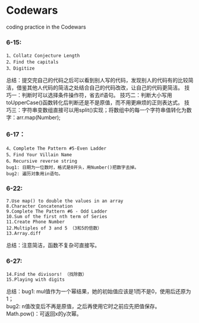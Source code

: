 # Codewars
coding practice in the Codewars

### 6-15:   
    1、Collatz Conjecture Length   
    2、Find the capitals    
    3、Digitize

总结：提交完自己的代码之后可以看到别人写的代码，发现别人的代码有的比较简洁，借鉴其他人代码的简洁之处结合自己的代码改改，让自己的代码更简洁。
技巧一：判断时可以选择条件操作符，省去if语句。
技巧二：判断大小写用toUpperCase()函数转化后判断还是不是原值，而不用更麻烦的正则表达式。
技巧三：字符串变数组直接可以用split()实现；将数组中的每一个字符串值转化为数字：arr.map(Number);

### 6-17：
    4、Complete The Pattern #5-Even Ladder  
    5、Find Your Villain Name   
    6、Recursive reverse string
    bug1: 日期为一位数时，格式是0开头，用Number()把数字去掉。
    bug2: 遍历对象用in语句。

### 6-22:   
    7.Use map() to double the values in an array   
    8.Character Concatenation   
    9.Complete The Pattern #6 - Odd Ladder
    10.Sum of the first nth term of Series    
    11.Create Phone Number     
    12.Multiples of 3 and 5 （3和5的倍数）     
    13.Array.diff
总结：注意简洁，函数不复杂可直接写。

### 6-27:
    14.Find the divisors! （找除数）
    15.Playing with digits
总结：bug1: mul值作为一个幂结果，她的初始值应该是1而不是0，使用后还原为1；    
      bug2: n值改变后不再是原值，之后再使用它时之前应先把值保存。  
      Math.pow()：可返回x的y次幂。     
    
